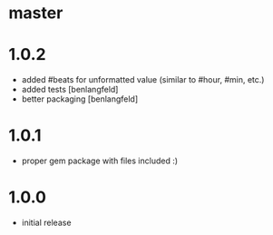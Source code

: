 # master

# 1.0.2
  * added #beats for unformatted value (similar to #hour, #min, etc.)
  * added tests [benlangfeld]
  * better packaging [benlangfeld]

# 1.0.1
  * proper gem package with files included :)

# 1.0.0
  * initial release
